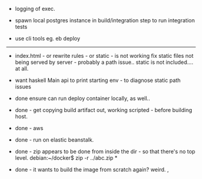 
- logging of exec.



- spawn local postgres instance in build/integration step to run integration tests
- use cli tools eg. eb deploy   

----


- index.html - or rewrite rules - or static - is not working 
  fix static files not being served by server - probably a path issue.. static is not included.... at all.

- want haskell Main api to print starting env - to diagnose static path issues

- done ensure can run deploy container locally, as well..
- done - get copying build artifact out, working scripted - before building host.
- done - aws 

- done - run on elastic beanstalk.
- done - zip appears to be done from inside the dir - so that there's no top level.
    debian:~/docker$ zip -r ../abc.zip *

- done - it wants to build the image from scratch again? weird.
, 
